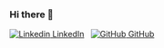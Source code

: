 ### Hi there 👋

<!--
**bm0han/bm0han** is a ✨ _special_ ✨ repository because its `README.md` (this file) appears on your GitHub profile.

Here are some ideas to get you started:

- 🔭 I’m currently working on Sysvine Technologies
- 🌱 I’m currently learning Kubernetes
- 👯 I’m looking to collaborate on ...
- 🤔 I’m looking for help with ...
- 💬 Ask me about ...
- 📫 How to reach me: ...
- 😄 Pronouns: ...
- ⚡ Fun fact: ...
-->


[![Linkedin](https://i.stack.imgur.com/gVE0j.png) LinkedIn](https://www.linkedin.com//in/balaji-mohan/)
&nbsp;
[![GitHub](https://i.stack.imgur.com/tskMh.png) GitHub](https://github.com/bm0han)

